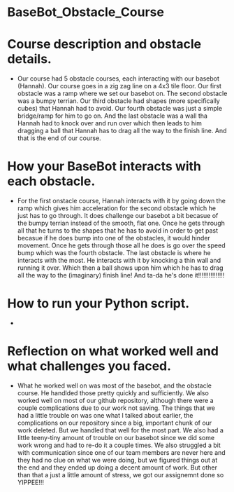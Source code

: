 # BaseBot_Obstacle_Course
# Course description and obstacle details. 
- Our course had 5 obstacle courses, each interacting with our basebot (Hannah). Our course goes in a zig zag line on a 4x3 tile floor. Our first obstacle was a ramp where we set our basebot on. The second obstacle was a bumpy terrian. Our third obstacle had shapes (more specifically cubes) that Hannah had to avoid. Our fourth obstacle was just a simple bridge/ramp for him to go on. And the last obstacle was a wall tha Hannah had to knock over and run over which then leads to him dragging a ball that Hannah has to drag all the way to the finish line. And that is the end of our course. 
# How your BaseBot interacts with each obstacle. 
- For the first onstacle course, Hannah interacts with it by going down the ramp which gives him acceleration for the second obstacle which he just has to go through. It does challenge our basebot a bit becasue of the bumpy terrian instead of the smooth, flat one. Once he gets through all that he turns to the shapes that he has to avoid in order to get past becasue if he does bump into one of the obstacles, it would hinder movement. Once he gets through those all he does is go over the speed bump which was the fourth obstacle. The last obstacle is where he interacts with the most. He interacts with it by knocking a thin wall and running it over. Which then a ball shows upon him which he has to drag all the way to the (imaginary) finish line! And ta-da he's done it!!!!!!!!!!!!!!!
# How to run your Python script. 
- 
# Reflection on what worked well and what challenges you faced. 
- What he worked well on was most of the basebot, and the obstacle course. He handlded those pretty quickly and sufficiently. We also worked well on most of our github repository, although there were a couple complications due to our work not saving. The things that we had a little trouble on was one what I talked about earlier, the complications on our repository since a big, important chunk of our work deleted. But we handled that well for the most part. We also had a little teeny-tiny amount of trouble on our basebot since we did some work wrong and had to re-do it a couple times. We also struggled a bit with communication since one of our team members are never here and they had no clue on what we were doing, but we figured things out at the end and they ended up doing a decent amount of work. But other than that a just a little amount of stress, we got our assignemnt done so YIPPEE!!! 

